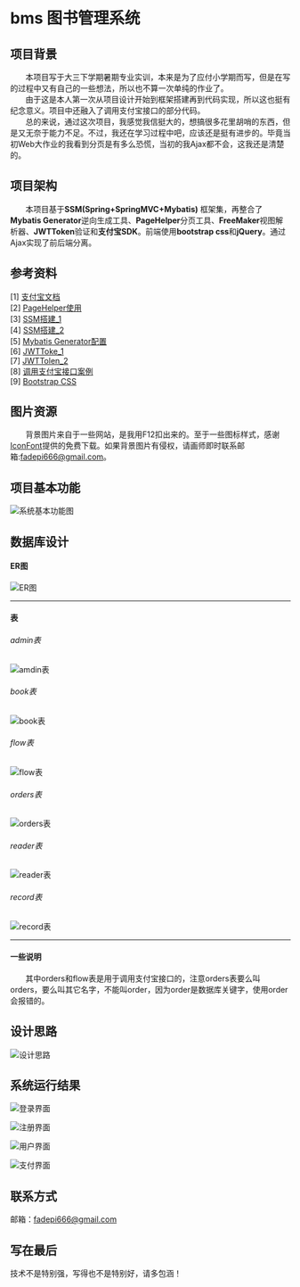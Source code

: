 # bms 图书管理系统

## 项目背景
&nbsp;&nbsp;&nbsp;&nbsp;&nbsp;&nbsp;&nbsp;本项目写于大三下学期暑期专业实训，本来是为了应付小学期而写，但是在写的过程中又有自己的一些想法，所以也不算一次单纯的作业了。  
&nbsp;&nbsp;&nbsp;&nbsp;&nbsp;&nbsp;&nbsp;由于这是本人第一次从项目设计开始到框架搭建再到代码实现，所以这也挺有纪念意义。项目中还融入了调用支付宝接口的部分代码。  
&nbsp;&nbsp;&nbsp;&nbsp;&nbsp;&nbsp;&nbsp;总的来说，通过这次项目，我感觉我信挺大的，想搞很多花里胡哨的东西，但是又无奈于能力不足。不过，我还在学习过程中吧，应该还是挺有进步的。毕竟当初Web大作业的我看到分页是有多么恐慌，当初的我Ajax都不会，这我还是清楚的。

## 项目架构
&nbsp;&nbsp;&nbsp;&nbsp;&nbsp;&nbsp;&nbsp;本项目基于**SSM(Spring+SpringMVC+Mybatis)** 框架集，再整合了**Mybatis Generator**逆向生成工具、**PageHelper**分页工具、**FreeMaker**视图解析器、**JWTToken**验证和**支付宝SDK**。前端使用**bootstrap css**和**jQuery**。通过Ajax实现了前后端分离。

## 参考资料
[1] [支付宝文档](https://opendocs.alipay.com/open/203/105285/)  
[2] [PageHelper使用](https://github.com/pagehelper/Mybatis-PageHelper/blob/master/wikis/zh/HowToUse.md)  
[3] [SSM搭建_1](https://my.oschina.net/u/3085190/blog/1584788)  
[4] [SSM搭建_2](https://www.cnblogs.com/xiaoxiaoyu0707/p/9897481.html)  
[5] [Mybatis Generator配置](https://blog.csdn.net/realxuxin/article/details/103950610/)  
[6] [JWTToke_1](https://www.cnblogs.com/dzcici/p/11670952.html)  
[7] [JWTTolen_2](https://juejin.im/entry/593522150ce463005728585a)  
[8] [调用支付宝接口案例](https://github.com/OUYANGSIHAI/sihai-maven-ssm-alipay)  
[9] [Bootstrap CSS](https://v3.bootcss.com/css/)  

## 图片资源
&nbsp;&nbsp;&nbsp;&nbsp;&nbsp;&nbsp;&nbsp;背景图片来自于一些网站，是我用F12扣出来的。至于一些图标样式，感谢[IconFont](https://www.iconfont.cn/)提供的免费下载。如果背景图片有侵权，请画师即时联系邮箱:fadepi666@gmail.com。

## 项目基本功能
![系统基本功能图](document/系统功能图.png)

## 数据库设计

#### ER图
![ER图](document/ER.png)

***

#### 表

###### admin表
![amdin表](document/admin.png)

###### book表
![book表](document/book.png)

###### flow表
![flow表](document/flow.png)

###### orders表
![orders表](document/orders.png)

###### reader表
![reader表](document/reader.png)

###### record表
![record表](document/record.png)

***

#### 一些说明
&nbsp;&nbsp;&nbsp;&nbsp;&nbsp;&nbsp;&nbsp;其中orders和flow表是用于调用支付宝接口的，注意orders表要么叫orders，要么叫其它名字，不能叫order，因为order是数据库关键字，使用order会报错的。

## 设计思路
![设计思路](document/设计思路.png)

## 系统运行结果
![登录界面](document/login.png)

![注册界面](document/register.png)

![用户界面](document/interface.png)

![支付界面](document/pay.png)

## 联系方式
邮箱：fadepi666@gmail.com

## 写在最后
技术不是特别强，写得也不是特别好，请多包涵！
